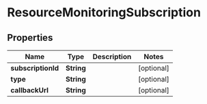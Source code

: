 

# ResourceMonitoringSubscription


## Properties

Name | Type | Description | Notes
------------ | ------------- | ------------- | -------------
**subscriptionId** | **String** |  |  [optional]
**type** | **String** |  |  [optional]
**callbackUrl** | **String** |  |  [optional]



